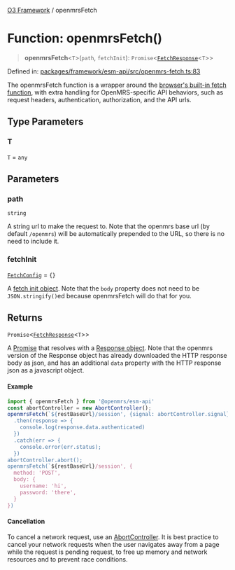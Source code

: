 [O3 Framework](../API.md) / openmrsFetch

# Function: openmrsFetch()

> **openmrsFetch**\<`T`\>(`path`, `fetchInit`): `Promise`\<[`FetchResponse`](../interfaces/FetchResponse.md)\<`T`\>\>

Defined in: [packages/framework/esm-api/src/openmrs-fetch.ts:83](https://github.com/its-kios09/openmrs-esm-core/blob/main/packages/framework/esm-api/src/openmrs-fetch.ts#L83)

The openmrsFetch function is a wrapper around the
[browser's built-in fetch function](https://developer.mozilla.org/en-US/docs/Web/API/Fetch_API/Using_Fetch),
with extra handling for OpenMRS-specific API behaviors, such as
request headers, authentication, authorization, and the API urls.

## Type Parameters

### T

`T` = `any`

## Parameters

### path

`string`

A string url to make the request to. Note that the
  openmrs base url (by default `/openmrs`) will be automatically
  prepended to the URL, so there is no need to include it.

### fetchInit

[`FetchConfig`](../interfaces/FetchConfig.md) = `{}`

A [fetch init object](https://developer.mozilla.org/en-US/docs/Web/API/WindowOrWorkerGlobalScope/fetch#Syntax).
  Note that the `body` property does not need to be `JSON.stringify()`ed
  because openmrsFetch will do that for you.

## Returns

`Promise`\<[`FetchResponse`](../interfaces/FetchResponse.md)\<`T`\>\>

A [Promise](https://developer.mozilla.org/en-US/docs/Web/JavaScript/Reference/Global_Objects/Promise)
  that resolves with a [Response object](https://developer.mozilla.org/en-US/docs/Web/API/Response).
  Note that the openmrs version of the Response object has already
  downloaded the HTTP response body as json, and has an additional
  `data` property with the HTTP response json as a javascript object.

#### Example
```js
import { openmrsFetch } from '@openmrs/esm-api'
const abortController = new AbortController();
openmrsFetch(`${restBaseUrl}/session', {signal: abortController.signal})
  .then(response => {
    console.log(response.data.authenticated)
  })
  .catch(err => {
    console.error(err.status);
  })
abortController.abort();
openmrsFetch(`${restBaseUrl}/session', {
  method: 'POST',
  body: {
    username: 'hi',
    password: 'there',
  }
})
```

#### Cancellation

To cancel a network request, use an
[AbortController](https://developer.mozilla.org/en-US/docs/Web/API/AbortController/abort).
It is best practice to cancel your network requests when the user
navigates away from a page while the request is pending request, to
free up memory and network resources and to prevent race conditions.
